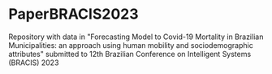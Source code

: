 # PaperBRACIS2023
Repository with data in "Forecasting Model to Covid-19 Mortality in Brazilian Municipalities: an approach using human mobility and sociodemographic attributes" submitted to 12th Brazilian Conference on Intelligent Systems (BRACIS) 2023
